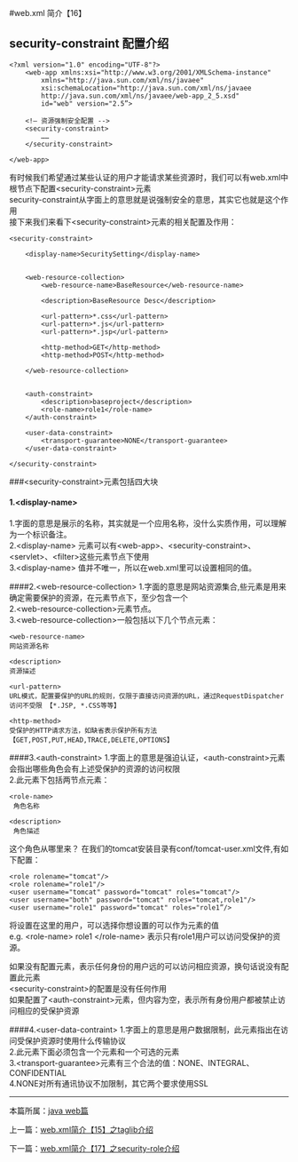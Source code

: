 


#web.xml 简介【16】

## security-constraint 配置介绍


	<?xml version="1.0" encoding="UTF-8"?>
		<web-app xmlns:xsi="http://www.w3.org/2001/XMLSchema-instance"
         	xmlns="http://java.sun.com/xml/ns/javaee"
         	xsi:schemaLocation="http://java.sun.com/xml/ns/javaee
         	http://java.sun.com/xml/ns/javaee/web-app_2_5.xsd"
         	id="web" version="2.5”>

		<!— 资源强制安全配置 -->
		<security-constraint>
			……
		</security-constraint>

	</web-app>

有时候我们希望通过某些认证的用户才能请求某些资源时，我们可以有web.xml中<web-app>根节点下配置\<security-constraint>元素 <br />
security-constraint从字面上的意思就是说强制安全的意思，其实它也就是这个作用 <br />
接下来我们来看下\<security-constraint>元素的相关配置及作用：

	<security-constraint>

    	<display-name>SecuritySetting</display-name>


    	<web-resource-collection>
        	<web-resource-name>BaseResource</web-resource-name>

        	<description>BaseResource Desc</description>

        	<url-pattern>*.css</url-pattern>
        	<url-pattern>*.js</url-pattern>
        	<url-pattern>*.jsp</url-pattern>

        	<http-method>GET</http-method>
        	<http-method>POST</http-method>

    	</web-resource-collection>


		<auth-constraint>
			<description>baseproject</description>
			<role-name>role1</role-name>
		</auth-constraint>

		<user-data-constraint>
			<transport-guarantee>NONE</transport-guarantee>
		</user-data-constraint>

	</security-constraint>

###\<security-constraint>元素包括四大块

#### 1.\<display-name>
1.字面的意思是展示的名称，其实就是一个应用名称，没什么实质作用，可以理解为一个标识备注。<br />
2.\<display-name> 元素可以有\<web-app>、\<security-constraint>、\<servlet>、\<filter>这些元素节点下使用 <br />
3.\<display-name> 值并不唯一，所以在web.xml里可以设置相同的值。<br />

####2.\<web-resource-collection>
1.字面的意思是网站资源集合,些元素是用来确定需要保护的资源，在<security-constraint>元素节点下，至少包含一个 <br />
2.\<web-resource-collection>元素节点。 															 <br />
3.\<web-resource-collection>一般包括以下几个节点元素：                                             <br />

	<web-resource-name>
	网站资源名称

	<description>
	资源描述

	<url-pattern>
	URL模式，配置要保护的URL的规则，仅限于直接访问资源的URL，通过RequestDispatcher访问不受限 【*.JSP, *.CSS等等】

	<http-method>
	受保护的HTTP请求方法，如缺省表示保护所有方法【GET,POST,PUT,HEAD,TRACE,DELETE,OPTIONS】


####3.\<auth-constraint>
1.字面上的意思是强迫认证，\<auth-constraint>元素会指出哪些角色会有上述受保护的资源的访问权限<br />
2.此元素下包括两节点元素：<br />

	<role-name>
	 角色名称

	<description>
	 角色描述

这个角色从哪里来？ 在我们的tomcat安装目录有conf/tomcat-user.xml文件,有如下配置：

	<role rolename="tomcat"/>
	<role rolename="role1"/>
	<user username="tomcat" password="tomcat" roles="tomcat"/>
	<user username="both" password="tomcat" roles="tomcat,role1"/>
	<user username="role1" password="tomcat" roles="role1”/>

将设置在这里的用户，可以选择你想设置的可以作为<role-name>元素的值 <br />
e.g.  \<role-name> role1 \</role-name> 表示只有role1用户可以访问受保护的资源。

如果没有配置<auth-constraint>元素，表示任何身份的用户远的可以访问相应资源，换句话说没有配置此元素<br />
\<security-constraint>的配置是没有任何作用<br />
如果配置了\<auth-constraint>元素，但内容为空，表示所有身份用户都被禁止访问相应的受保护资源<br />


####4.\<user-data-contraint>
1.字面上的意思是用户数据限制，此元素指出在访问受保护资源时使用什么传输协议<br />
2.此元素下面必须包含一个<transport-guarantee>元素和一个可选的<description>元素<br />
3.\<transport-guarantee>元素有三个合法的值：NONE、INTEGRAL、CONFIDENTIAL<br />
4.NONE对所有通讯协议不加限制，其它两个要求使用SSL<br />



***

本篇所属：[java web篇](./Java/web/Index)

上一篇：[web.xml简介【15】之taglib介绍](./webxml-resource-ref-15)

下一篇：[web.xml简介【17】之security-role介绍](./webxml-security-role-17)






